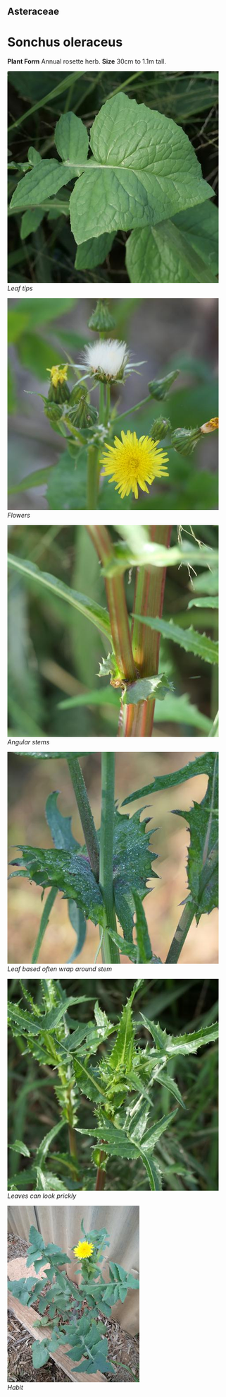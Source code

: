 ## Asteraceae
# Sonchus oleraceus

**Plant Form** Annual rosette herb. **Size** 30cm to 1.1m tall.


![Leaf tips](108391_P1300499.jpg)  
 *Leaf tips* 

![Flowers](105258_P1245447.jpg)  
 *Flowers* 

![Angular stems](108394_P1300502.jpg)  
 *Angular stems* 

![Leaf based often wrap around stem](104872_P1244977.jpg)  
 *Leaf based often wrap around stem* 

![Leaves can look prickly](108390_P1300498.jpg)  
 *Leaves can look prickly* 

![Habit](32812_IMG_20181009_090354.jpg)  
 *Habit* 

